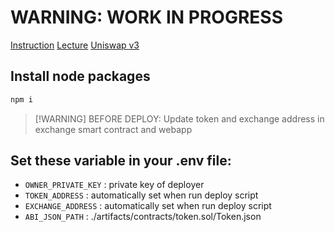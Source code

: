 # WARNING: WORK IN PROGRESS

[Instruction](https://cs251.stanford.edu/hw/proj4.pdf)
[Lecture](https://cs251.stanford.edu/lectures/lecture10.pdf)
[Uniswap v3](https://docs.uniswap.org/concepts/overview)

## Install node packages

```sh
npm i
```

> [!WARNING] BEFORE DEPLOY:
> Update token and exchange address in exchange smart contract and webapp

## Set these variable in your .env file:
- `OWNER_PRIVATE_KEY` : private key of deployer
- `TOKEN_ADDRESS` : automatically set when run deploy script
- `EXCHANGE_ADDRESS` : automatically set when run deploy script
- `ABI_JSON_PATH` : ./artifacts/contracts/token.sol/Token.json

